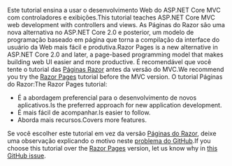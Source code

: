 <span data-ttu-id="28ac9-101">Este tutorial ensina a usar o desenvolvimento Web do ASP.NET Core MVC com controladores e exibições.</span><span class="sxs-lookup"><span data-stu-id="28ac9-101">This tutorial teaches ASP.NET Core MVC web development with controllers and views.</span></span> <span data-ttu-id="28ac9-102">As Páginas do Razor são uma nova alternativa no ASP.NET Core 2.0 e posterior, um modelo de programação baseado em página que torna a compilação da interface do usuário da Web mais fácil e produtiva.</span><span class="sxs-lookup"><span data-stu-id="28ac9-102">Razor Pages is a new alternative in ASP.NET Core 2.0 and later, a page-based programming model that makes building web UI easier and more productive.</span></span> <span data-ttu-id="28ac9-103">É recomendável que você tente o tutorial das [Páginas Razor](xref:tutorials/razor-pages/razor-pages-start) antes da versão do MVC.</span><span class="sxs-lookup"><span data-stu-id="28ac9-103">We recommend you try the [Razor Pages](xref:tutorials/razor-pages/razor-pages-start) tutorial before the MVC version.</span></span> <span data-ttu-id="28ac9-104">O tutorial Páginas do Razor:</span><span class="sxs-lookup"><span data-stu-id="28ac9-104">The Razor Pages tutorial:</span></span>

* <span data-ttu-id="28ac9-105">É a abordagem preferencial para o desenvolvimento de novos aplicativos.</span><span class="sxs-lookup"><span data-stu-id="28ac9-105">Is the preferred approach for new application development.</span></span>
* <span data-ttu-id="28ac9-106">É mais fácil de acompanhar.</span><span class="sxs-lookup"><span data-stu-id="28ac9-106">Is easier to follow.</span></span>
* <span data-ttu-id="28ac9-107">Aborda mais recursos.</span><span class="sxs-lookup"><span data-stu-id="28ac9-107">Covers more features.</span></span>

<span data-ttu-id="28ac9-108">Se você escolher este tutorial em vez da versão [Páginas do Razor](xref:tutorials/razor-pages/razor-pages-start), deixe uma observação explicando o motivo neste [problema do GitHub](https://github.com/aspnet/Docs/issues/6146).</span><span class="sxs-lookup"><span data-stu-id="28ac9-108">If you choose this tutorial over the [Razor Pages](xref:tutorials/razor-pages/razor-pages-start) version, let us know why in [this GitHub issue](https://github.com/aspnet/Docs/issues/6146).</span></span>

